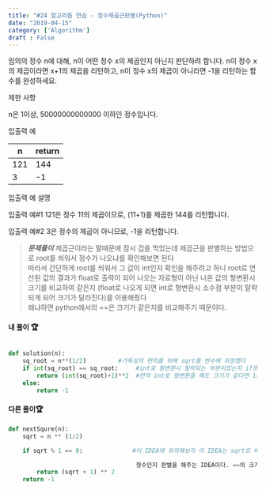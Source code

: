 ```yaml
---
title: "#24 알고리즘 연습 - 정수제곱근판별(Python)"
date: "2019-04-15"
category: ['Algorithm']
draft : False
---
```



임의의 정수 n에 대해, n이 어떤 정수 x의 제곱인지 아닌지 판단하려 합니다.
n이 정수 x의 제곱이라면 x+1의 제곱을 리턴하고, n이 정수 x의 제곱이 아니라면 -1을 리턴하는 함수를 완성하세요.


제한 사항

n은 1이상, 50000000000000 이하인 정수입니다.


입출력 예

|n|	return|
|-|-|
|121|	144|
|3|	-1|


입출력 예 설명

입출력 예#1
121은 정수 11의 제곱이므로, (11+1)를 제곱한 144를 리턴합니다.

입출력 예#2
3은 정수의 제곱이 아니므로, -1을 리턴합니다.


>__*문제풀이*__
제곱근이라는 말때문에 잠시 겁을 먹었는데 제곱근을 판별하는 방법으로 root를 씌워서 정수가 나오냐를 확인해보면 된다   
따라서 간단하게 root를 씌워서 그 값이 int인지 확인을 해주려고 하니 root로 연산된 값의 결과가 float로 출력이 되어
나오는 자료형이 아닌 나온 값의 형변환시 크기를 비교하여 같은지   (float로 나오게 되면 int로 형변환시 소수점 부분이 탈락되게 되어 크기가 달라진다)를 이용해줬다   
왜냐하면 python에서의 ==은 크기가 같은지를 비교해주기 때문이다.



#### 내 풀이 🏆
```python

def solution(n):
    sq_root = n**(1/2)         #가독성의 편의를 위해 sqrt를 변수에 저장했다
    if int(sq_root) == sq_root:     #int로 형변환시 탈락되는 부분이있는지 if문으로 크기비교해줬다
        return (int(sq_root)+1)**2  #만약 int로 형변환을 해도 크기가 같다면 1을 더해서 다시금 제곱해준다.
    else:
        return -1

```



#### 다른 풀이🏆
```python
def nextSqure(n):
    sqrt = n ** (1/2)

    if sqrt % 1 == 0:              #이 IDEA에 유의해보자 이 IDEA는 sqrt로 바꾼 값을 가장 작은 단위인 1로 나누어 나머지로

                                    정수인지 판별을 해주는 IDEA이다. ==의 크기가 같다는 IDEA를 못떠올리면 이 방법이 더 좋아보인다.
        return (sqrt + 1) ** 2
    return -1
```
